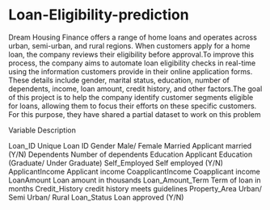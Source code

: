 # Loan-Eligibility-prediction
Dream Housing Finance offers a range of home loans and operates across urban, semi-urban, and rural regions. When customers apply for a home loan, the company reviews their eligibility before approval.To improve this process, the company aims to automate loan eligibility checks in real-time using the information customers provide in their online application forms. These details include gender, marital status, education, number of dependents, income, loan amount, credit history, and other factors.The goal of this project is to help the company identify customer segments eligible for loans, allowing them to focus their efforts on these specific customers. For this purpose, they have shared a partial dataset to work on this problem


Variable                        	Description

Loan_ID	                          Unique Loan ID
Gender	                          Male/ Female
Married	Applicant married         (Y/N)
Dependents	                      Number of dependents
Education	                        Applicant Education (Graduate/ Under Graduate)
Self_Employed	                    Self employed (Y/N)
ApplicantIncome	                  Applicant income
CoapplicantIncome               	Coapplicant income
LoanAmount	                      Loan amount in thousands
Loan_Amount_Term	                Term of loan in months
Credit_History	                  credit history meets guidelines
Property_Area	                    Urban/ Semi Urban/ Rural
Loan_Status	                      Loan approved (Y/N)
